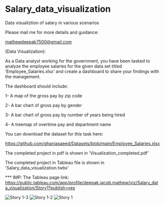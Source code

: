 # Salary_data_visualization
 Data visualiztion of salary in various scenarios
 
 Please mail me for more details and guidance:

mathewdeepak7500@gmail.com
 
(Data Visualization):

As a Data analyst working for the government, you have been tasked to analyze the employee salaries for the given data set titled ‘Employee_Salaries.xlsx’ and create a dashboard to share your findings with the management.

The dashboard should include:

1- A map of the gross pay by zip code

2- A bar chart of gross pay by gender

3- A bar chart of gross pay by number of years being hired 

4- A treemap of overtime pay and department name

You can download the dataset for this task here:

https://github.com/ghaniasaeed/Datasets/blob/main/Employee_Salaries.xlsx

The completed project in pdf is shown in 'Visualization_completed.pdf'

The completed project in Tableau file is shown in 'Salary_data_visualization.twbx'

*** IMP: The Tableau page link: https://public.tableau.com/app/profile/deepak.jacob.mathew/viz/Salary_data_visualization/Story1?publish=yes

![Story 1-3](https://user-images.githubusercontent.com/66938992/183894982-2cd45b2a-c183-4653-b502-fc8cc3396d68.png)
![Story 1-2](https://user-images.githubusercontent.com/66938992/183894988-96b3f577-4fec-44b1-9488-2a045ef3f1b4.png)
![Story 1](https://user-images.githubusercontent.com/66938992/183894992-d34883e8-de41-40e6-920b-944d97bcbd8c.png)
